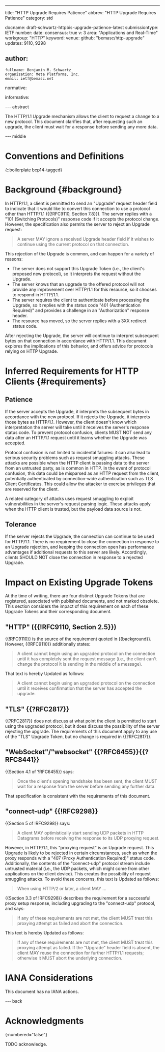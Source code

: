 ---
title: "HTTP Upgrade Requires Patience"
abbrev: "HTTP Upgrade Requires Patience"
category: std

docname: draft-schwartz-httpbis-upgrade-patience-latest
submissiontype: IETF
number:
date:
consensus: true
v: 3
area: "Applications and Real-Time"
workgroup: "HTTP"
keyword:
venue:
  github: "bemasc/http-upgrade"
updates: 9110, 9298

author:
 -
    fullname: Benjamin M. Schwartz
    organization: Meta Platforms, Inc.
    email: ietf@bemasc.net

normative:

informative:


--- abstract

The HTTP/1.1 Upgrade mechanism allows the client to request a change to a new protocol.  This document clarifies that, after requesting such an upgrade, the client must wait for a response before sending any more data.


--- middle

# Conventions and Definitions

{::boilerplate bcp14-tagged}

# Background {#background}

In HTTP/1.1, a client is permitted to send an "Upgrade" request header field to indicate that it would like to convert this connection to use a protocol other than HTTP/1.1 ({{!RFC9110, Section 7.8}}).  The server replies with a "101 (Switching Protocols)" response code if it accepts the protocol change.  However, the specification also permits the server to reject an Upgrade request:

> A server MAY ignore a received Upgrade header field if it wishes to continue using the current protocol on that connection.

This rejection of the Upgrade is common, and can happen for a variety of reasons:

* The server does not support this Upgrade Token (i.e., the client's proposed new protocol), so it interprets the request without the Upgrade.
* The server knows that an upgrade to the offered protocol will not provide any improvement over HTTP/1.1 for this resource, so it chooses to respond in HTTP/1.1.
* The server requires the client to authenticate before processing the Upgrade, so it replies with the status code "401 (Authentication Required)" and provides a challenge in an "Authorization" response header.
* The resource has moved, so the server replies with a 3XX redirect status code.

After rejecting the Upgrade, the server will continue to interpret subsequent bytes on that connection in accordance with HTTP/1.1.  This document explores the implications of this behavior, and offers advice for protocols relying on HTTP Upgrade.

# Inferred Requirements for HTTP Clients {#requirements}

## Patience

If the server accepts the Upgrade, it interprets the subsequent bytes in accordance with the new protocol.  If it rejects the Upgrade, it interprets those bytes as HTTP/1.1.  However, the client doesn't know which interpretation the server will take until it receives the server's response status code.  To prevent protocol confusion, clients MUST NOT send any data after an HTTP/1.1 request until it learns whether the Upgrade was accepted.

Protocol confusion is not limited to incidental failures: it can also lead to serious security problems such as request smuggling attacks.  These attacks are possible when the HTTP client is passing data to the server from an untrusted party, as is common in HTTP.  In the event of protocol confusion, this data could be misparsed as an HTTP request from the client, potentially authenticated by connection-wide authentication such as TLS Client Certificates.  This could allow the attacker to exercise privileges that are reserved for the client.

A related category of attacks uses request smuggling to exploit vulnerabilities in the server's request parsing logic.  These attacks apply when the HTTP client is trusted, but the payload data source is not.

## Tolerance

If the server rejects the Upgrade, the connection can continue to be used for HTTP/1.1.  There is no requirement to close the connection in response to an Upgrade rejection, and keeping the connection open has performance advantages if additional requests to this server are likely.  Accordingly, clients SHOULD NOT close the connection in response to a rejected Upgrade.

# Impact on Existing Upgrade Tokens

At the time of writing, there are four distinct Upgrade Tokens that are registered, associated with published documents, and not marked obsolete.
This section considers the impact of this requirement on each of these Upgrade Tokens and their corresponding document.

## "HTTP" ({{!RFC9110, Section 2.5}})

{{!RFC9110}} is the source of the requirement quoted in {{background}}.  However, {{!RFC9110}} additionally states:

> A client cannot begin using an upgraded protocol on the connection until it has completely sent the request message (i.e., the client can't change the protocol it is sending in the middle of a message).

That text is hereby Updated as follows:

> A client cannot begin using an upgraded protocol on the connection until it receives confirmation that the server has accepted the upgrade.

## "TLS" {{?RFC2817}}

{{?RFC2817}} does not discuss at what point the client is permitted to start using the upgraded protocol, but it does discuss the possibility of the server rejecting the upgrade.  The requirements of this document apply to any use of the "TLS" Upgrade Token, but no change is required in {{?RFC2817}}.

## "WebSocket"/"websocket" {{?RFC6455}}{{?RFC8441}}

{{Section 4.1 of ?RFC6455}} says:

> Once the client's opening handshake has been sent, the client MUST wait for a response from the server before sending any further data.

That specification is consistent with the requirements of this document.

## "connect-udp" {{!RFC9298}}

{{Section 5 of !RFC9298}} says:

> A client MAY optimistically start sending UDP packets in HTTP Datagrams before receiving the response to its UDP proxying request.

However, in HTTP/1.1, this "proxying request" is an Upgrade request.  This Upgrade is likely to be rejected in certain circumstances, such as when the proxy responds with a "407 (Proxy Authentication Required)" status code.  Additionally, the contents of the "connect-udp" protocol stream include untrusted material (i.e., the UDP packets, which might come from other applications on the client device).  This creates the possibility of request smuggling attacks.  To avoid these concerns, this text is Updated as follows:

> When using HTTP/2 or later, a client MAY ...

{{Section 3.3 of !RFC9298}} describes the requirement for a successful proxy setup response, including upgrading to the "connect-udp" protocol, and says:

> If any of these requirements are not met, the client MUST treat this proxying attempt as failed and abort the connection.

This text is hereby Updated as follows:

> If any of these requirements are not met, the client MUST treat this proxying attempt as failed.  If the "Upgrade" header field is absent, the client MAY reuse the connection for further HTTP/1.1 requests; otherwise it MUST abort the underlying connection.

# IANA Considerations

This document has no IANA actions.


--- back

# Acknowledgments
{:numbered="false"}

TODO acknowledge.

